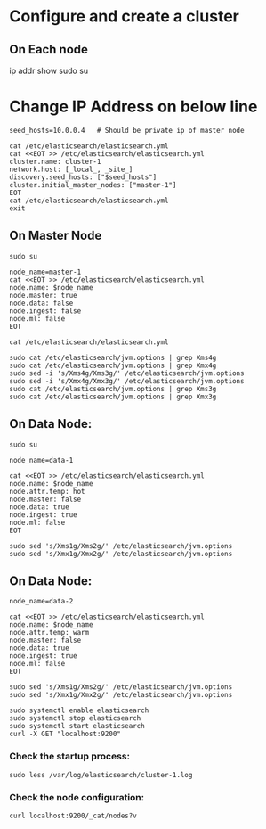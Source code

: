 # Configure and create a cluster

## On Each node
ip addr show
sudo su

# Change IP Address on below line
```
seed_hosts=10.0.0.4   # Should be private ip of master node
```

```
cat /etc/elasticsearch/elasticsearch.yml
cat <<EOT >> /etc/elasticsearch/elasticsearch.yml
cluster.name: cluster-1
network.host: [_local_, _site_]
discovery.seed_hosts: ["$seed_hosts"]
cluster.initial_master_nodes: ["master-1"]
EOT
cat /etc/elasticsearch/elasticsearch.yml
exit
```

## On Master Node
```
sudo su
```


```
node_name=master-1
cat <<EOT >> /etc/elasticsearch/elasticsearch.yml
node.name: $node_name
node.master: true
node.data: false
node.ingest: false
node.ml: false
EOT
```

```
cat /etc/elasticsearch/elasticsearch.yml
```

```
sudo cat /etc/elasticsearch/jvm.options | grep Xms4g
sudo cat /etc/elasticsearch/jvm.options | grep Xmx4g
sudo sed -i 's/Xms4g/Xms3g/' /etc/elasticsearch/jvm.options
sudo sed -i 's/Xmx4g/Xmx3g/' /etc/elasticsearch/jvm.options
sudo cat /etc/elasticsearch/jvm.options | grep Xms3g
sudo cat /etc/elasticsearch/jvm.options | grep Xmx3g
```

## On Data Node:
```
sudo su
```

```
node_name=data-1
```

```
cat <<EOT >> /etc/elasticsearch/elasticsearch.yml
node.name: $node_name
node.attr.temp: hot
node.master: false
node.data: true
node.ingest: true
node.ml: false
EOT
```

```
sudo sed 's/Xms1g/Xms2g/' /etc/elasticsearch/jvm.options
sudo sed 's/Xmx1g/Xmx2g/' /etc/elasticsearch/jvm.options
```

## On Data Node:
```
node_name=data-2
```

```
cat <<EOT >> /etc/elasticsearch/elasticsearch.yml
node.name: $node_name
node.attr.temp: warm
node.master: false
node.data: true
node.ingest: true
node.ml: false
EOT
```

```
sudo sed 's/Xms1g/Xms2g/' /etc/elasticsearch/jvm.options
sudo sed 's/Xmx1g/Xmx2g/' /etc/elasticsearch/jvm.options
```

```
sudo systemctl enable elasticsearch
sudo systemctl stop elasticsearch
sudo systemctl start elasticsearch
curl -X GET "localhost:9200"
```

### Check the startup process:
```
sudo less /var/log/elasticsearch/cluster-1.log
```


### Check the node configuration:
```
curl localhost:9200/_cat/nodes?v
```
